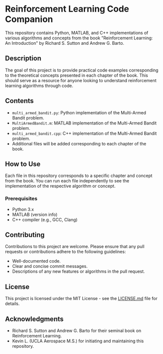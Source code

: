 # Reinforcement Learning Code Companion

This repository contains Python, MATLAB, and C++ implementations of various algorithms and concepts from the book "Reinforcement Learning: An Introduction" by Richard S. Sutton and Andrew G. Barto.

## Description

The goal of this project is to provide practical code examples corresponding to the theoretical concepts presented in each chapter of the book. This should serve as a resource for anyone looking to understand reinforcement learning algorithms through code.

## Contents

- `multi_armed_bandit.py`: Python implementation of the Multi-Armed Bandit problem.
- `MultiArmedBandit.m`: MATLAB implementation of the Multi-Armed Bandit problem.
- `multi_armed_bandit.cpp`: C++ implementation of the Multi-Armed Bandit problem.
- Additional files will be added corresponding to each chapter of the book.

## How to Use

Each file in this repository corresponds to a specific chapter and concept from the book. You can run each file independently to see the implementation of the respective algorithm or concept.

### Prerequisites

- Python 3.x
- MATLAB (version info)
- C++ compiler (e.g., GCC, Clang)

## Contributing

Contributions to this project are welcome. Please ensure that any pull requests or contributions adhere to the following guidelines:
- Well-documented code.
- Clear and concise commit messages.
- Descriptions of any new features or algorithms in the pull request.

## License

This project is licensed under the MIT License - see the [LICENSE.md](LICENSE.md) file for details.

## Acknowledgments

- Richard S. Sutton and Andrew G. Barto for their seminal book on Reinforcement Learning.
- Kevin L. (UCLA Aerospace M.S.) for initiating and maintaining this repository.
